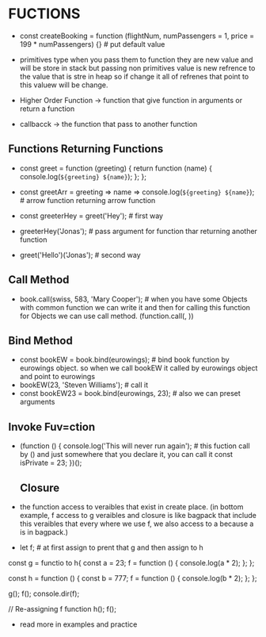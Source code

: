 # FUCTIONS

- const createBooking = function (flightNum, numPassengers = 1, price = 199 * numPassengers) {} # put default value
- primitives type when you pass them to function they are new value and will be store in stack but passing non primitives value is new refrence to the value that is stre in heap so if change it all of refrenes that point to this valuew will be change.

- Higher Order Function -> function that give function in arguments or return a function
- callbacck -> the function that pass to another function 

## Functions Returning Functions

- const greet = function (greeting) {
    return function (name) {
      console.log(`${greeting} ${name}`);
    };
  };
  
- const greetArr = greeting => name => console.log(`${greeting} ${name}`); # arrow function returning arrow function

- const greeterHey = greet('Hey');  # first way
- greeterHey('Jonas'); # pass argument for function thar returning another function 

- greet('Hello')('Jonas'); # second way 

## Call Method

- book.call(swiss, 583, 'Mary Cooper'); # when you have some Objects with common function we can write it and then for calling this function for Objects we can use call method. (function.call(<obj>, <arguments of fun>))

## Bind Method

- const bookEW = book.bind(eurowings); # bind book function by eurowings object. so when we call bookEW it called by eurowings object and point to eurowings
- bookEW(23, 'Steven Williams'); # call it
- const bookEW23 = book.bind(eurowings, 23); # also we can preset arguments

## Invoke Fuv=ction

- (function () {
    console.log('This will never run again'); # this fuction call by () and just somewhere that you declare it, you can call it
    const isPrivate = 23;
  })();

  ## Closure

- the function access to veraibles that exist in create place. (in bottom example, f access to g veraibles and closure is like bagpack that include this veraibles that every where we use f, we also access to a because a is in bagpack.)

- let f; # at first assign to prent that g and then assign to h 

const g = functio to h{
  const a = 23;
  f = function () {
    console.log(a * 2);
  };
};

const h = function () {
  const b = 777;
  f = function () {
    console.log(b * 2);
  };
};

g();
f();
console.dir(f);

// Re-assigning f function
h();
f();

- read more in examples and practice

